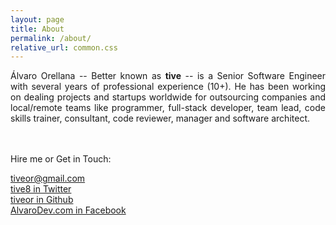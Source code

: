 ```yaml
---
layout: page
title: About
permalink: /about/
relative_url: common.css
---
```


<div class="img-circular"></div>

<p style="text-align:justify">
&Aacute;lvaro Orellana -- Better known as <b>tive</b> -- is a Senior Software Engineer with several years of professional experience (10+). He has been working on dealing projects and startups worldwide for outsourcing companies and local/remote teams like programmer, full-stack developer, team lead, code skills trainer, consultant, code reviewer, manager and software architect.
</p>


<br/><br/>
Hire me or Get in Touch:<br/>

<a href="mailto:tiveor@gmail.com">tiveor@gmail.com</a><br/>
<a href="https://twitter.com/tive8" target="_blank">tive8 in Twitter</a><br/>
<a href="https://github.com/tiveor" target="_blank">tiveor in Github</a><br/>
<a href="https://www.facebook.com/AlvaroDevcom-1284546265036988" target="_blank">AlvaroDev.com in Facebook</a><br/>

